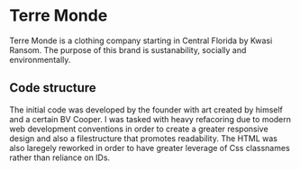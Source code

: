 # Terre Monde

Terre Monde is a clothing company starting in Central Florida by Kwasi Ransom.
The purpose of this brand is sustanability, socially and environmentally.

## Code structure

The initial code was developed by the founder with art created by himself and a certain BV Cooper. I was tasked with heavy refacoring due to modern web development conventions in order to create a greater responsive design and also a filestructure that promotes readability. The HTML was also laregely reworked in order to have greater leverage of Css classnames rather than reliance on IDs.
